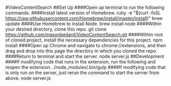 #VideoContentSearch
##Set Up
####Open up terminal to run the following commands.
####Install latest version of Homebrew.
    ruby -e "$(curl -fsSL https://raw.githubusercontent.com/Homebrew/install/master/install)"
    brew update
####Use Homebrew to install Node.
    brew install node
####Within your desired directory, clone this repo.
    git clone https://github.com/masonbedard/VideoContentSearch.git
####Within root of cloned project, install the necessary dependencies for this project.
    npm install
####Open up Chrome and navigate to chrome://extensions, and then drag and drop into this page the directory in which you cloned the repo.
####Return to terminal and start the server.
    node server.js
##Development
####If modifying code that runs in the extension, run the following and reopen the extension.
    ./node_modules/.bin/gulp
####If modifying code that is only run on the server, just rerun the command to start the server from above.
    node server.js

